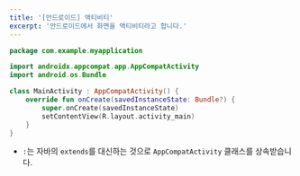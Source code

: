 ```yaml
---
title: '[안드로이드] 액티비티'
excerpt: '안드로이드에서 화면을 액티비티라고 합니다.'
---
```


```kotlin
package com.example.myapplication

import androidx.appcompat.app.AppCompatActivity
import android.os.Bundle

class MainActivity : AppCompatActivity() {
    override fun onCreate(savedInstanceState: Bundle?) {
        super.onCreate(savedInstanceState)
        setContentView(R.layout.activity_main)
    }
}
```

- `:`는 자바의 `extends`를 대신하는 것으로 `AppCompatActivity` 클래스를 상속받습니다.
